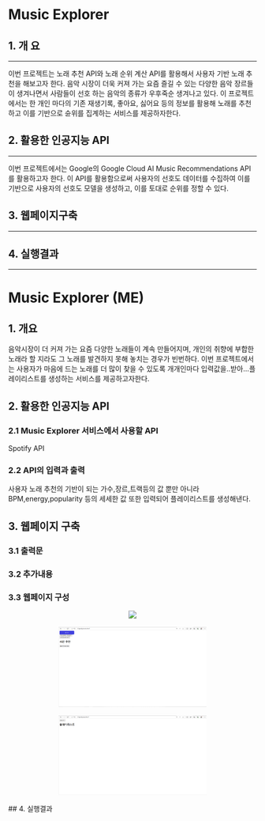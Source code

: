 # Music Explorer

## 1. 개 요
***
 이번 프로젝트는 노래 추천 API와 노래 순위 계산 API를 활용해서 사용자 기반 노래 추천을 해보고자 한다.
음악 시장이 더욱 커져 가는 요즘 즐길 수 있는 다양한 음악 장르들이 생겨나면서 사람들이 선호 하는 음악의 종류가 우후죽순 생겨나고 있다.
이 프로젝트에서는 한 개인 마다의 기존 재생기록, 좋아요, 싫어요 등의 정보를 활용해 노래를 추천하고 이를 기반으로
슌위를 집계하는 서비스를 제공하자한다.

## 2. 활용한 인공지능 API
***
이번 프로젝트에서는 Google의 Google Cloud AI Music Recommendations API를 활용하고자 한다.
이 API를 활용함으로써 사용자의 선호도 데이터를 수집하여 이를 기반으로 사용자의 선호도 모델을 생성하고,
이를 토대로 순위를 정할 수 있다.

## 3. 웹페이지구축
***

## 4. 실행결과  
***


# Music Explorer (ME)

## 1. 개요
 음악시장이 더 커져 가는 요즘 다양한 노래들이 계속 만들어지며, 개인의 취향에 부합한 노래라 할 지라도 그 노래를 발견하지 못해 놓치는 경우가 빈번하다.
이번 프로젝트에서는 사용자가 마음에 드는 노래를 더 많이 찾을 수 있도록 개개인마다 입력값을..받아...플레이리스트를 생성하는 서비스를 제공하고자한다.
 

## 2. 활용한 인공지능 API
### 2.1 Music Explorer 서비스에서 사용할 API
Spotify API

### 2.2 API의 입력과 출력 
사용자 노래 추천의 기반이 되는 가수,장르,트랙등의 값 뿐만 아니라 BPM,energy,popularity 등의 세세한 값 또한 입력되어 플레이리스트를 생성해낸다.

## 3. 웹페이지 구축
### 3.1 출력문

### 3.2 추가내용

### 3.3 웹페이지 구성

<p align="center">
<img src = "![sp3](https://github.com/jangchangjun/ai_api_project/assets/100849835/91b4d692-d97f-4424-aa38-4a0b5c95f4d7)
" width = 300>
</p>

<p align="center">
<img src = "./sp2.png" width = 300>
</p>

<p align="center">
<img src = "./sp3.png" width = 300>
</p>
## 4. 실행결과


